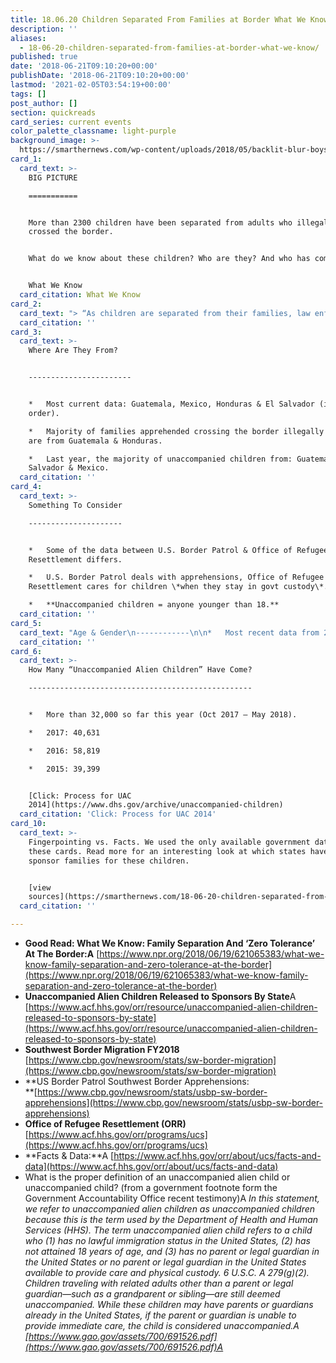 ```yaml
---
title: 18.06.20 Children Separated From Families at Border What We Know
description: ''
aliases:
  - 18-06-20-children-separated-from-families-at-border-what-we-know/
published: true
date: '2018-06-21T09:10:20+00:00'
publishDate: '2018-06-21T09:10:20+00:00'
lastmod: '2021-02-05T03:54:19+00:00'
tags: []
post_author: []
section: quickreads
card_series: current events
color_palette_classname: light-purple
background_image: >-
  https://smarthernews.com/wp-content/uploads/2018/05/backlit-blur-boys-551591-scaled.jpg
card_1:
  card_text: >-
    BIG PICTURE

    ===========


    More than 2300 children have been separated from adults who illegally
    crossed the border.


    What do we know about these children? Who are they? And who has come before?


    What We Know
  card_citation: What We Know
card_2:
  card_text: "> “As children are separated from their families, law enforcement agents reclassify them from members of family units to ‘unaccompanied alien children.’ Federal officials said Tuesday that **since May, they have separated 2,342 children** from their families, **rendering them unaccompanied minors** in the government’s care.”\n> \n> Garance Burke and Martha Mendoza, Associated Press, June 19, 2018"
  card_citation: ''
card_3:
  card_text: >-
    Where Are They From?  


    -----------------------


    *   Most current data: Guatemala, Mexico, Honduras & El Salvador (in this
    order).

    *   Majority of families apprehended crossing the border illegally this year
    are from Guatemala & Honduras.

    *   Last year, the majority of unaccompanied children from: Guatemala, El
    Salvador & Mexico.
  card_citation: ''
card_4:
  card_text: >-
    Something To Consider

    ---------------------


    *   Some of the data between U.S. Border Patrol & Office of Refugee
    Resettlement differs.

    *   U.S. Border Patrol deals with apprehensions, Office of Refugee
    Resettlement cares for children \*when they stay in govt custody\*.

    *   **Unaccompanied children = anyone younger than 18.**
  card_citation: ''
card_5:
  card_text: "Age & Gender\n------------\n\n*   Most recent data from 2017 for children unaccompanied \\*or\\* separated **who stayed in govt custody**.\n*   Majority **over the age of 15** (69%).\n*   **68% Male**_vs. 32% Female.\n*   This doesn’t reflect current data on “separated children” but these trends hold for the past 5 years."
  card_citation: ''
card_6:
  card_text: >-
    How Many “Unaccompanied Alien Children” Have Come?

    --------------------------------------------------


    *   More than 32,000 so far this year (Oct 2017 – May 2018).

    *   2017: 40,631

    *   2016: 58,819

    *   2015: 39,399


    [Click: Process for UAC
    2014](https://www.dhs.gov/archive/unaccompanied-children)
  card_citation: 'Click: Process for UAC 2014'
card_10:
  card_text: >-
    Fingerpointing vs. Facts. We used the only available government data for
    these cards. Read more for an interesting look at which states have the most
    sponsor families for these children.


    [view
    sources](https://smarthernews.com/18-06-20-children-separated-from-families-at-border-what-we-know/)
  card_citation: ''

---
```

*   **Good Read: What We Know: Family Separation And ‘Zero Tolerance’ At The Border:A** [https://www.npr.org/2018/06/19/621065383/what-we-know-family-separation-and-zero-tolerance-at-the-border](https://www.npr.org/2018/06/19/621065383/what-we-know-family-separation-and-zero-tolerance-at-the-border)
*   **Unaccompanied Alien Children Released to Sponsors By State**A [https://www.acf.hhs.gov/orr/resource/unaccompanied-alien-children-released-to-sponsors-by-state](https://www.acf.hhs.gov/orr/resource/unaccompanied-alien-children-released-to-sponsors-by-state)
*   **Southwest Border Migration FY2018**  
    [https://www.cbp.gov/newsroom/stats/sw-border-migration](https://www.cbp.gov/newsroom/stats/sw-border-migration)
*   **US Border Patrol Southwest Border Apprehensions:  
    **[https://www.cbp.gov/newsroom/stats/usbp-sw-border-apprehensions](https://www.cbp.gov/newsroom/stats/usbp-sw-border-apprehensions)
*   **Office of Refugee Resettlement (ORR)** [https://www.acf.hhs.gov/orr/programs/ucs](https://www.acf.hhs.gov/orr/programs/ucs)
*   **Facts & Data:**A [https://www.acf.hhs.gov/orr/about/ucs/facts-and-data](https://www.acf.hhs.gov/orr/about/ucs/facts-and-data)
*   What is the proper definition of an unaccompanied alien child or unaccompanied child? (from a government footnote form the Government Accountability Office recent testimony)A _In this statement, we refer to unaccompanied alien children as unaccompanied children because this is the term used by the Department of Health and Human Services (HHS). The term unaccompanied alien child refers to a child who (1) has no lawful immigration status in the United States, (2) has not attained 18 years of age, and (3) has no parent or legal guardian in the United States or no parent or legal guardian in the United States available to provide care and physical custody. 6 U.S.C. A 279(g)(2). Children traveling with related adults other than a parent or legal guardian—such as a grandparent or sibling—are still deemed unaccompanied. While these children may have parents or guardians already in the United States, if the parent or guardian is unable to provide immediate care, the child is considered unaccompanied.A [https://www.gao.gov/assets/700/691526.pdf](https://www.gao.gov/assets/700/691526.pdf)A_